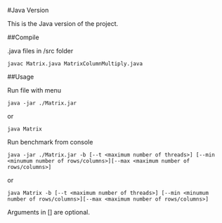 #Java Version

This is the Java version of the project. 

##Compile

.java files in /src folder
```
javac Matrix.java MatrixColumnMultiply.java
```

##Usage

Run file with menu
```
java -jar ./Matrix.jar
```
or
```
java Matrix
```

Run benchmark from console
```
java -jar ./Matrix.jar -b [--t <maximum number of threads>] [--min <minumum number of rows/columns>][--max <maximum number of rows/columns>]
```
or
```
java Matrix -b [--t <maximum number of threads>] [--min <minumum number of rows/columns>][--max <maximum number of rows/columns>]
```

Arguments in [] are optional.

##
